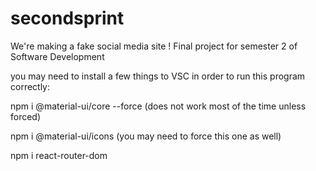 # secondsprint
We're making a fake social media site !
Final project for semester 2 of Software Development

you may need to install a few things to VSC in order to run this program correctly:

npm i @material-ui/core --force
(does not work most of the time unless forced)

npm i @material-ui/icons
(you may need to force this one as well)

npm i react-router-dom

